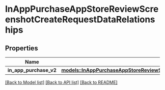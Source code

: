 # InAppPurchaseAppStoreReviewScreenshotCreateRequestDataRelationships

## Properties

Name | Type | Description | Notes
------------ | ------------- | ------------- | -------------
**in_app_purchase_v2** | [**models::InAppPurchaseAppStoreReviewScreenshotCreateRequestDataRelationshipsInAppPurchaseV2**](InAppPurchaseAppStoreReviewScreenshotCreateRequest_data_relationships_inAppPurchaseV2.md) |  | 

[[Back to Model list]](../README.md#documentation-for-models) [[Back to API list]](../README.md#documentation-for-api-endpoints) [[Back to README]](../README.md)


